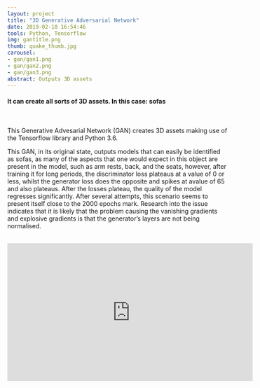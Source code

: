 ```yaml
---
layout: project
title: "3D Generative Adversarial Network"
date: 2019-02-10 16:54:46
tools: Python, Tensorflow
img: gantitle.png
thumb: quake_thumb.jpg
carousel:
- gan/gan1.png
- gan/gan2.png
- gan/gan3.png
abstract: Outputs 3D assets
---
```

#### It can create all sorts of 3D assets. In this case: sofas
<br>

This Generative Advesarial Network (GAN) creates 3D assets making use of the Tensorflow library and Python 3.6.

This GAN, in its original state, outputs models that can easily be identified as sofas, as many of the aspects that one would expect in this object are present in the model, such as arm rests, back, and the seats, however, after training it for long periods, the discriminator loss plateaus at a value of 0 or less, whilst the generator loss does the opposite and spikes at avalue of 65 and also plateaus. After the losses plateau, the quality of the model regresses significantly. After several attempts, this scenario seems to present itself close to the 2000 epochs mark. 
Research into the issue indicates that it is likely that the problem causing the vanishing gradients and explosive gradients is that the generator’s layers are not being normalised.

<br>
<iframe width="560" height="315" src="https://www.youtube.com/embed/H3HtPm07t9Y" frameborder="0" allow="accelerometer; autoplay; encrypted-media; gyroscope; picture-in-picture" allowfullscreen></iframe>
